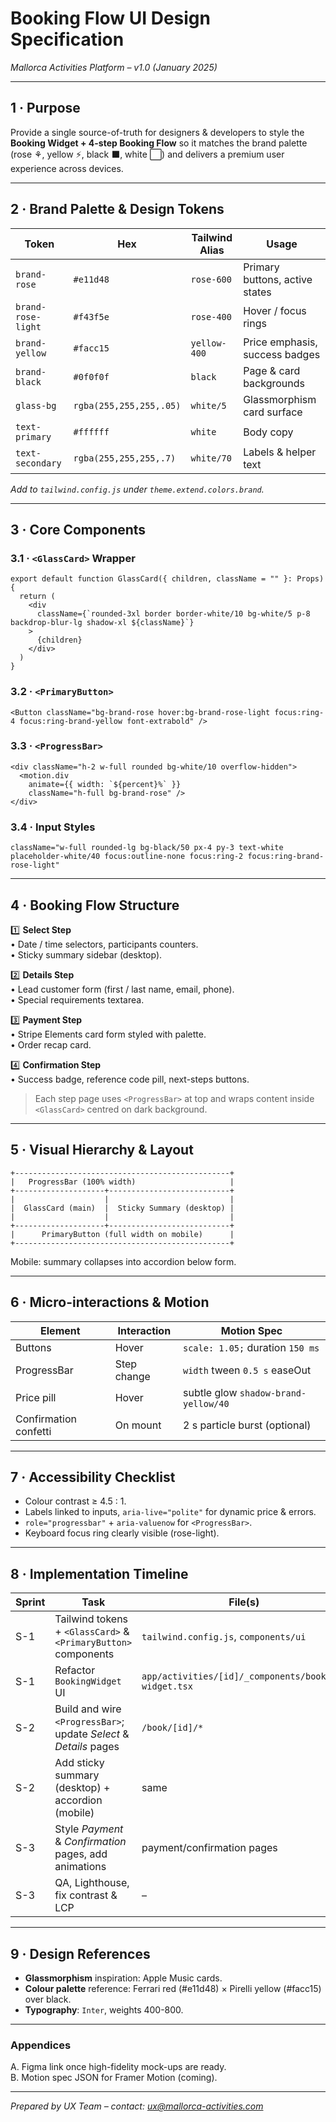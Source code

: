 # Booking Flow UI Design Specification

*Mallorca Activities Platform – v1.0 (January 2025)*

---

## 1 · Purpose
Provide a single source-of-truth for designers & developers to style the **Booking Widget + 4-step Booking Flow** so it matches the brand palette (rose ⚘, yellow ⚡, black ⬛, white ⬜) and delivers a premium user experience across devices.

---

## 2 · Brand Palette & Design Tokens

| Token | Hex | Tailwind Alias | Usage |
|-------|-----|----------------|-------|
| `brand-rose` | `#e11d48` | `rose-600` | Primary buttons, active states |
| `brand-rose-light` | `#f43f5e` | `rose-400` | Hover / focus rings |
| `brand-yellow` | `#facc15` | `yellow-400` | Price emphasis, success badges |
| `brand-black` | `#0f0f0f` | `black` | Page & card backgrounds |
| `glass-bg` | `rgba(255,255,255,.05)` | `white/5` | Glassmorphism card surface |
| `text-primary` | `#ffffff` | `white` | Body copy |
| `text-secondary` | `rgba(255,255,255,.7)` | `white/70` | Labels & helper text |

_Add to `tailwind.config.js` under `theme.extend.colors.brand`._

---

## 3 · Core Components

### 3.1 · `<GlassCard>` Wrapper
```tsx
export default function GlassCard({ children, className = "" }: Props) {
  return (
    <div
      className={`rounded-3xl border border-white/10 bg-white/5 p-8 backdrop-blur-lg shadow-xl ${className}`}
    >
      {children}
    </div>
  )
}
```

### 3.2 · `<PrimaryButton>`
```tsx
<Button className="bg-brand-rose hover:bg-brand-rose-light focus:ring-4 focus:ring-brand-yellow font-extrabold" />
```

### 3.3 · `<ProgressBar>`
```tsx
<div className="h-2 w-full rounded bg-white/10 overflow-hidden">
  <motion.div
    animate={{ width: `${percent}%` }}
    className="h-full bg-brand-rose" />
</div>
```

### 3.4 · Input Styles
```
className="w-full rounded-lg bg-black/50 px-4 py-3 text-white placeholder-white/40 focus:outline-none focus:ring-2 focus:ring-brand-rose-light"
```

---

## 4 · Booking Flow Structure

1️⃣ **Select Step**  
   • Date / time selectors, participants counters.  
   • Sticky summary sidebar (desktop).  

2️⃣ **Details Step**  
   • Lead customer form (first / last name, email, phone).  
   • Special requirements textarea.  

3️⃣ **Payment Step**  
   • Stripe Elements card form styled with palette.  
   • Order recap card.  

4️⃣ **Confirmation Step**  
   • Success badge, reference code pill, next-steps buttons.  

> Each step page uses `<ProgressBar>` at top and wraps content inside `<GlassCard>` centred on dark background.

---

## 5 · Visual Hierarchy & Layout

```
+------------------------------------------------+
|   ProgressBar (100% width)                     |
+--------------------+---------------------------+
|                    |                           |
|  GlassCard (main)  |  Sticky Summary (desktop) |
|                    |                           |
+--------------------+---------------------------+
|      PrimaryButton (full width on mobile)      |
+------------------------------------------------+
```

Mobile: summary collapses into accordion below form.

---

## 6 · Micro-interactions & Motion
| Element | Interaction | Motion Spec |
|---------|-------------|-------------|
| Buttons | Hover | `scale: 1.05;` duration `150 ms` |
| ProgressBar | Step change | `width` tween `0.5 s` easeOut |
| Price pill | Hover | subtle glow `shadow-brand-yellow/40` |
| Confirmation confetti | On mount | 2 s particle burst (optional) |

---

## 7 · Accessibility Checklist
- Colour contrast ≥ 4.5 : 1.  
- Labels linked to inputs, `aria-live="polite"` for dynamic price & errors.  
- `role="progressbar"` + `aria-valuenow` for `<ProgressBar>`.  
- Keyboard focus ring clearly visible (rose-light).  

---

## 8 · Implementation Timeline
| Sprint | Task | File(s) |
|--------|------|---------|
| S-1 | Tailwind tokens + `<GlassCard>` & `<PrimaryButton>` components | `tailwind.config.js`, `components/ui` |
| S-1 | Refactor `BookingWidget` UI | `app/activities/[id]/_components/booking-widget.tsx` |
| S-2 | Build and wire `<ProgressBar>`; update *Select* & *Details* pages | `/book/[id]/*` |
| S-2 | Add sticky summary (desktop) + accordion (mobile) | same |
| S-3 | Style *Payment* & *Confirmation* pages, add animations | payment/confirmation pages |
| S-3 | QA, Lighthouse, fix contrast & LCP | – |

---

## 9 · Design References
- **Glassmorphism** inspiration: Apple Music cards.  
- **Colour palette** reference: Ferrari red (#e11d48) × Pirelli yellow (#facc15) over black.  
- **Typography**: `Inter`, weights 400-800.

---

### Appendices
A. Figma link once high-fidelity mock-ups are ready.  
B. Motion spec JSON for Framer Motion (coming).

---

*Prepared by UX Team – contact: ux@mallorca-activities.com* 